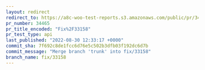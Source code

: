 ```yaml
---
layout: redirect
redirect_to: https://a8c-woo-test-reports.s3.amazonaws.com/public/pr/34465/api/index.html
pr_number: 34465
pr_title_encoded: "Fix%2F33158"
pr_test_type: api
last_published: "2022-08-30 12:33:17 +0000"
commit_sha: 7f692c8de1fcc6d76e5c502b3dfb03f192dc6d7b
commit_message: "Merge branch 'trunk' into fix/33158"
branch_name: fix/33158
---
```

